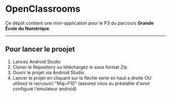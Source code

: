 # OpenClassrooms

Ce dépôt contient une mini-application pour le P3 du parcours **Grande École du Numérique**.

---

## Pour lancer le proojet

1. Lancez Android Studio
2. Cloner le Repository ou téléchargez le sous format Zip
3. Ouvrir le projet via Android Studio
4. Lancer le projet en cliquant sur la flèche verte en haut a droite OU utilisez le raccourci "Maj+F10" (assurez vous au préalable d'avoir configuré l'émulateur android)
